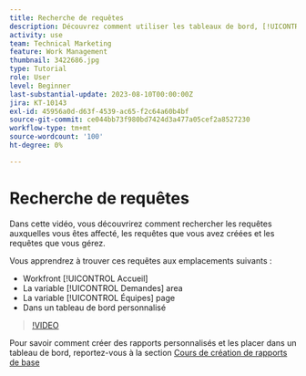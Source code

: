 ```yaml
---
title: Recherche de requêtes
description: Découvrez comment utiliser les tableaux de bord, [!UICONTROL Accueil], la variable [!UICONTROL Demandes] et la variable [!UICONTROL Équipes] pour rechercher les requêtes entrantes effectuées par le biais d’une file d’attente de requêtes.
activity: use
team: Technical Marketing
feature: Work Management
thumbnail: 3422686.jpg
type: Tutorial
role: User
level: Beginner
last-substantial-update: 2023-08-10T00:00:00Z
jira: KT-10143
exl-id: 45956a0d-d63f-4539-ac65-f2c64a60b4bf
source-git-commit: ce044bb73f980bd7424d3a477a05cef2a8527230
workflow-type: tm+mt
source-wordcount: '100'
ht-degree: 0%

---
```


# Recherche de requêtes

Dans cette vidéo, vous découvrirez comment rechercher les requêtes auxquelles vous êtes affecté, les requêtes que vous avez créées et les requêtes que vous gérez.

Vous apprendrez à trouver ces requêtes aux emplacements suivants :

* Workfront [!UICONTROL Accueil]
* La variable [!UICONTROL Demandes] area
* La variable [!UICONTROL Équipes] page
* Dans un tableau de bord personnalisé


>[!VIDEO](https://video.tv.adobe.com/v/3422686/?quality=12&learn=on)

Pour savoir comment créer des rapports personnalisés et les placer dans un tableau de bord, reportez-vous à la section [Cours de création de rapports de base](https://experienceleague.adobe.com/docs/workfront-course-map/using/learning-programs/basic-report-creation-program.html)
